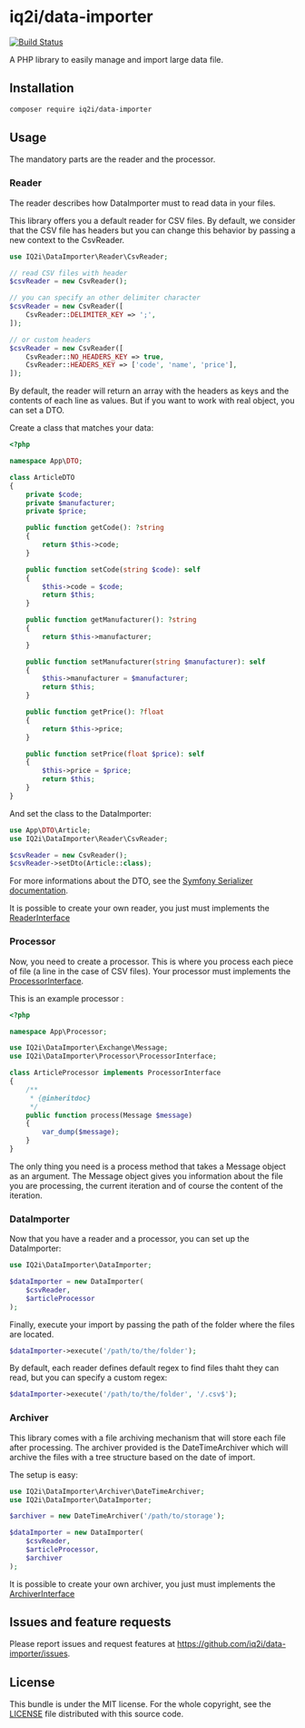 # iq2i/data-importer

[![Build Status](https://travis-ci.org/IQ2i/data-importer.svg?branch=master)](https://travis-ci.org/IQ2i/data-importer)

A PHP library to easily manage and import large data file.

## Installation

```bash
composer require iq2i/data-importer
```

## Usage

The mandatory parts are the reader and the processor.

### Reader

The reader describes how DataImporter must to read data in your files.

This library offers you a default reader for CSV files.
By default, we consider that the CSV file has headers but you can change this behavior by passing a new context to the CsvReader.

```php
use IQ2i\DataImporter\Reader\CsvReader;

// read CSV files with header
$csvReader = new CsvReader();

// you can specify an other delimiter character
$csvReader = new CsvReader([
    CsvReader::DELIMITER_KEY => ';',
]);

// or custom headers
$csvReader = new CsvReader([
    CsvReader::NO_HEADERS_KEY => true,
    CsvReader::HEADERS_KEY => ['code', 'name', 'price'],
]);
```

By default, the reader will return an array with the headers as keys and the contents of each line as values.
But if you want to work with real object, you can set a DTO.

Create a class that matches your data:

```php
<?php

namespace App\DTO;

class ArticleDTO
{
    private $code;
    private $manufacturer;
    private $price;

    public function getCode(): ?string
    {
        return $this->code;
    }

    public function setCode(string $code): self
    {
        $this->code = $code;
        return $this;
    }

    public function getManufacturer(): ?string
    {
        return $this->manufacturer;
    }

    public function setManufacturer(string $manufacturer): self
    {
        $this->manufacturer = $manufacturer;
        return $this;
    }

    public function getPrice(): ?float
    {
        return $this->price;
    }

    public function setPrice(float $price): self
    {
        $this->price = $price;
        return $this;
    }
}
```

And set the class to the DataImporter:

```php
use App\DTO\Article;
use IQ2i\DataImporter\Reader\CsvReader;

$csvReader = new CsvReader();
$csvReader->setDto(Article::class);
```

For more informations about the DTO, see the [Symfony Serializer documentation](https://symfony.com/doc/current/components/serializer.html).

It is possible to create your own reader, you just must implements the [ReaderInterface](Reader/ReaderInterface.php)

### Processor

Now, you need to create a processor. This is where you process each piece of file (a line in the case of CSV files).
Your processor must implements the [ProcessorInterface](Processor/ProcessorInterface.php).

This is an example processor :

```php
<?php

namespace App\Processor;

use IQ2i\DataImporter\Exchange\Message;
use IQ2i\DataImporter\Processor\ProcessorInterface;

class ArticleProcessor implements ProcessorInterface
{
    /**
     * {@inheritdoc}
     */
    public function process(Message $message)
    {
        var_dump($message);
    }
}
```

The only thing you need is a process method that takes a Message object as an argument.
The Message object gives you information about the file you are processing, the current iteration and of course the content of the iteration.

### DataImporter

Now that you have a reader and a processor, you can set up the DataImporter:

```php
use IQ2i\DataImporter\DataImporter;

$dataImporter = new DataImporter(
    $csvReader,
    $articleProcessor
);
```

Finally, execute your import by passing the path of the folder where the files are located.

```php
$dataImporter->execute('/path/to/the/folder');
```

By default, each reader defines default regex to find files thaht they can read, but you can specify a custom regex:

```php
$dataImporter->execute('/path/to/the/folder', '/.csv$');
```

### Archiver

This library comes with a file archiving mechanism that will store each file after processing.
The archiver provided is the DateTimeArchiver which will archive the files with a tree structure based on the date of import.

The setup is easy:

```php
use IQ2i\DataImporter\Archiver\DateTimeArchiver;
use IQ2i\DataImporter\DataImporter;

$archiver = new DateTimeArchiver('/path/to/storage');

$dataImporter = new DataImporter(
    $csvReader,
    $articleProcessor,
    $archiver
);
```

It is possible to create your own archiver, you just must implements the [ArchiverInterface](Archiver/ArchiverInterface.php)

## Issues and feature requests

Please report issues and request features at https://github.com/iq2i/data-importer/issues.

## License

This bundle is under the MIT license.
For the whole copyright, see the [LICENSE](LICENSE) file distributed with this source code.
